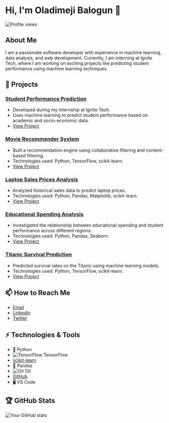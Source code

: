 # Hi, I'm Oladimeji Balogun 👋

![Profile views](https://gpvc.arturio.dev/boladimeji834)

## About Me

I am a passionate software developer with experience in machine learning, data analysis, and web development. Currently, I am interning at Ignite Tech, where I am working on exciting projects like predicting student performance using machine learning techniques.

## 🔭 Projects

### [Student Performance Prediction](https://github.com/your-username/student-performance-prediction)
- Developed during my internship at Ignite Tech.
- Uses machine learning to predict student performance based on academic and socio-economic data.
- [View Project](https://github.com/your-username/student-performance-prediction)

### [Movie Recommender System](https://github.com/your-username/movie-recommender-system)
- Built a recommendation engine using collaborative filtering and content-based filtering.
- Technologies used: Python, TensorFlow, scikit-learn.
- [View Project](https://github.com/your-username/movie-recommender-system)

### [Laptop Sales Prices Analysis](https://github.com/your-username/laptop-sales-prices)
- Analyzed historical sales data to predict laptop prices.
- Technologies used: Python, Pandas, Matplotlib, scikit-learn.
- [View Project](https://github.com/your-username/laptop-sales-prices)

### [Educational Spending Analysis](https://github.com/your-username/educational-spending)
- Investigated the relationship between educational spending and student performance across different regions.
- Technologies used: Python, Pandas, Seaborn.
- [View Project](https://github.com/your-username/educational-spending)

### [Titanic Survival Prediction](https://github.com/your-username/titanic-survival)
- Predicted survival rates on the Titanic using machine learning models.
- Technologies used: Python, TensorFlow, scikit-learn.
- [View Project](https://github.com/your-username/titanic-survival)


## 📫 How to Reach Me

- [Email](mailto:boladimeji834@gmail.com)
- [LinkedIn](https://www.linkedin.com/in/balogunoladimeji/)
- [Twitter](https://twitter.com/wave_mux)

## ⚡ Technologies & Tools

- 🐍 Python
- ![TensorFlow](custom-icons/tensorflow-icon.png) TensorFlow
- [scikit-learn](https://scikit-learn.org/)
- 🐼 Pandas
- ![Git](custom-icons/git-icon.png) Git
- [GitHub](https://github.com/)
- 🖥️ VS Code

## 🏆 GitHub Stats

![Your GitHub stats](https://github-readme-stats.vercel.app/api?username=boladimeji834&show_icons=true&theme=radical)
